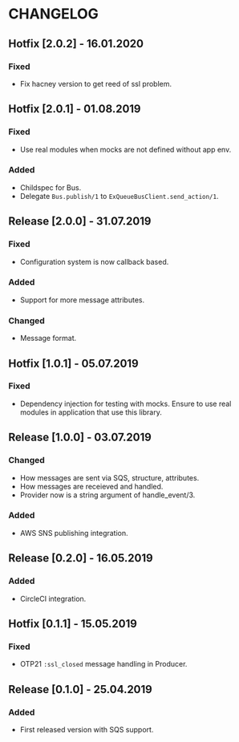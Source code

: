 CHANGELOG
=========

## Hotfix [2.0.2] - 16.01.2020
### Fixed
- Fix hacney version to get reed of ssl problem.


## Hotfix [2.0.1] - 01.08.2019
### Fixed
- Use real modules when mocks are not defined without app env.

### Added
- Childspec for Bus.
- Delegate `Bus.publish/1` to `ExQueueBusClient.send_action/1`.

## Release [2.0.0] - 31.07.2019
### Fixed
- Configuration system is now callback based.
### Added
- Support for more message attributes.
### Changed
- Message format.

## Hotfix [1.0.1] - 05.07.2019
### Fixed
- Dependency injection for testing with mocks. Ensure to
  use real modules in application that use this library.

## Release [1.0.0] - 03.07.2019
### Changed
- How messages are sent via SQS, structure, attributes.
- How messages are receieved and handled.
- Provider now is a string argument of handle_event/3.
### Added
- AWS SNS publishing integration.

## Release [0.2.0] - 16.05.2019
### Added
- CircleCI integration.

## Hotfix [0.1.1] - 15.05.2019
### Fixed
- OTP21 `:ssl_closed` message handling in Producer.

## Release [0.1.0] - 25.04.2019
### Added
- First released version with SQS support.
